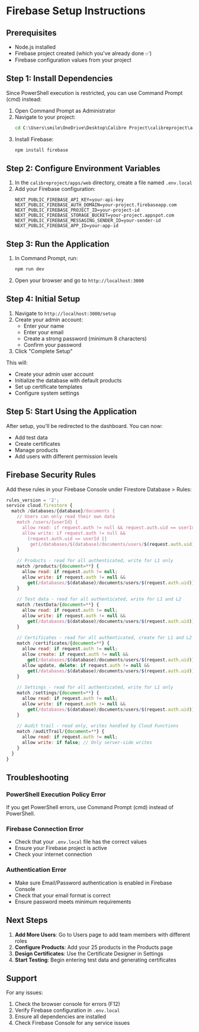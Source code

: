 # Firebase Setup Instructions

## Prerequisites
- Node.js installed
- Firebase project created (which you've already done ✅)
- Firebase configuration values from your project

## Step 1: Install Dependencies

Since PowerShell execution is restricted, you can use Command Prompt (cmd) instead:

1. Open Command Prompt as Administrator
2. Navigate to your project:
   ```cmd
   cd C:\Users\smile\OneDrive\Desktop\Calibre Project\calibreproject\apps\web
   ```
3. Install Firebase:
   ```cmd
   npm install firebase
   ```

## Step 2: Configure Environment Variables

1. In the `calibreproject/apps/web` directory, create a file named `.env.local`
2. Add your Firebase configuration:
   ```env
   NEXT_PUBLIC_FIREBASE_API_KEY=your-api-key
   NEXT_PUBLIC_FIREBASE_AUTH_DOMAIN=your-project.firebaseapp.com
   NEXT_PUBLIC_FIREBASE_PROJECT_ID=your-project-id
   NEXT_PUBLIC_FIREBASE_STORAGE_BUCKET=your-project.appspot.com
   NEXT_PUBLIC_FIREBASE_MESSAGING_SENDER_ID=your-sender-id
   NEXT_PUBLIC_FIREBASE_APP_ID=your-app-id
   ```

## Step 3: Run the Application

1. In Command Prompt, run:
   ```cmd
   npm run dev
   ```
2. Open your browser and go to `http://localhost:3000`

## Step 4: Initial Setup

1. Navigate to `http://localhost:3000/setup`
2. Create your admin account:
   - Enter your name
   - Enter your email
   - Create a strong password (minimum 8 characters)
   - Confirm your password
3. Click "Complete Setup"

This will:
- Create your admin user account
- Initialize the database with default products
- Set up certificate templates
- Configure system settings

## Step 5: Start Using the Application

After setup, you'll be redirected to the dashboard. You can now:
- Add test data
- Create certificates
- Manage products
- Add users with different permission levels

## Firebase Security Rules

Add these rules in your Firebase Console under Firestore Database > Rules:

```javascript
rules_version = '2';
service cloud.firestore {
  match /databases/{database}/documents {
    // Users can only read their own data
    match /users/{userId} {
      allow read: if request.auth != null && request.auth.uid == userId;
      allow write: if request.auth != null && 
        (request.auth.uid == userId || 
         get(/databases/$(database)/documents/users/$(request.auth.uid)).data.role == 'L1');
    }
    
    // Products - read for all authenticated, write for L1 only
    match /products/{document=**} {
      allow read: if request.auth != null;
      allow write: if request.auth != null && 
        get(/databases/$(database)/documents/users/$(request.auth.uid)).data.role == 'L1';
    }
    
    // Test data - read for all authenticated, write for L1 and L2
    match /testData/{document=**} {
      allow read: if request.auth != null;
      allow write: if request.auth != null && 
        get(/databases/$(database)/documents/users/$(request.auth.uid)).data.role in ['L1', 'L2'];
    }
    
    // Certificates - read for all authenticated, create for L1 and L2
    match /certificates/{document=**} {
      allow read: if request.auth != null;
      allow create: if request.auth != null && 
        get(/databases/$(database)/documents/users/$(request.auth.uid)).data.role in ['L1', 'L2'];
      allow update, delete: if request.auth != null && 
        get(/databases/$(database)/documents/users/$(request.auth.uid)).data.role == 'L1';
    }
    
    // Settings - read for all authenticated, write for L1 only
    match /settings/{document=**} {
      allow read: if request.auth != null;
      allow write: if request.auth != null && 
        get(/databases/$(database)/documents/users/$(request.auth.uid)).data.role == 'L1';
    }
    
    // Audit trail - read only, writes handled by Cloud Functions
    match /auditTrail/{document=**} {
      allow read: if request.auth != null;
      allow write: if false; // Only server-side writes
    }
  }
}
```

## Troubleshooting

### PowerShell Execution Policy Error
If you get PowerShell errors, use Command Prompt (cmd) instead of PowerShell.

### Firebase Connection Error
- Check that your `.env.local` file has the correct values
- Ensure your Firebase project is active
- Check your internet connection

### Authentication Error
- Make sure Email/Password authentication is enabled in Firebase Console
- Check that your email format is correct
- Ensure password meets minimum requirements

## Next Steps

1. **Add More Users**: Go to Users page to add team members with different roles
2. **Configure Products**: Add your 25 products in the Products page
3. **Design Certificates**: Use the Certificate Designer in Settings
4. **Start Testing**: Begin entering test data and generating certificates

## Support

For any issues:
1. Check the browser console for errors (F12)
2. Verify Firebase configuration in `.env.local`
3. Ensure all dependencies are installed
4. Check Firebase Console for any service issues 